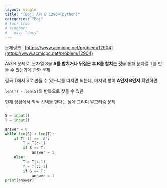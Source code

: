 ```yaml
---
layout: single
title: "[Boj] A와 B 12904(python)"
categories: "Boj"
# toc: true
# sidebar:
#   nav: "docs"
---
```


문제링크 : [https://www.acmicpc.net/problem/12904](https://www.acmicpc.net/problem/12904)

A와 B 문제로, 문자열 S을 **A를 합치거나 뒤집은 후 B를 합치는 것**을 통해 문자열 T를 만들 수 있는가에 관한 문제

결국 T에서 S로 만들 수 있느냐를 따지면 되는데, 마지막 항이 **A인지 B인지** 확인하면

`len(T) - len(S)`의 반복으로 찾을 수 있음

현재 상황에서 최적 선택을 한다는 점에 그리디 알고리즘 문제

```python

S = input()
T = input()

answer = 0
while len(S) < len(T):
    if T[-1] == 'A':
        T = T[:-1]
        if S == T:
            answer = 1
    else:
        T = T[:-1]
        T = T[::-1]
        if S == T:
            answer = 1
print(answer)
```
